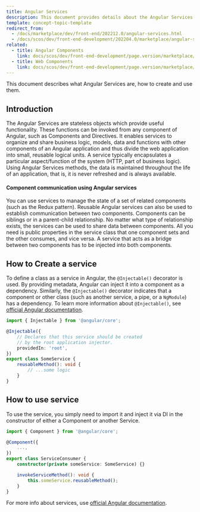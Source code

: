 ```yaml
---
title: Angular Services
description: This document provides details about the Angular Services, and how to create and use them.
template: concept-topic-template
redirect_from:
  - /docs/marketplace/dev/front-end/202212.0/angular-services.html
  - /docs/scos/dev/front-end-development/202204.0/marketplace/angular-services.html
related:
  - title: Angular Components
    link: docs/scos/dev/front-end-development/page.version/marketplace/angular-components.html
  - title: Web Components
    link: docs/scos/dev/front-end-development/page.version/marketplace/web-components.html
---
```


This document describes what Angular Services are, how to create and use them.

## Introduction

The Angular Services are stateless objects which provide useful functionality. These functions can be invoked from any component of Angular, such as Components and Directives. It enables services to organize and share business logic, models, data and functions with other components of an Angular application and thus divide the web application into small, reusable logical units. A service typically encapsulates a particular aspect/function of the system (HTTP, part of business logic).
Using Angular Services methods, the data is maintained throughout the life of an application, that is, it is never refreshed and is always available.

#### Component communication using Angular services

You can use services to manage the state of a set of related components (such as the Redux pattern). Reusable Angular services can also be used to establish communication between two components. Components can be siblings or in a parent-child relationship. No matter what type of relationship exists, the services can be used to share data between components. All you need is public properties in the service class that one component sets and the other consumes, and vice versa. A service that acts as a bridge between two components has to be injected into both components.

## How to Create a service

To define a class as a service in Angular, the `@Injectable()` decorator is used. By providing metadata, Angular can inject it into a component as a dependency. Similarly, the `@Injectable()` decorator indicates that a component or other class (such as another service, a pipe, or a `NgModule`) has a dependency. To learn more information about `@Injectable()`, see [official Angular documentation](https://angular.io/api/core/Injectable).

```ts
import { Injectable } from '@angular/core';

@Injectable({
    // Declares that this service should be created
    // by the root application injector.
    providedIn: 'root',
})
export class SomeService {
    reusableMethod(): void {
        // ...some logic
    }
}
```

## How to use service

To use the service, you simply need to import it and inject it via DI in the constructor of either a Component or another Service.

```ts
import { Component } from '@angular/core';

@Component({
    ...,
})
export class ServiceConsumer {
    constructor(private someService: SomeService) {}

    invokeServiceMethod(): void {
        this.someService.reusableMethod();
    }
}
```

For more info about services, use [official Angular documentation](https://angular.io/guide/architecture-services).
